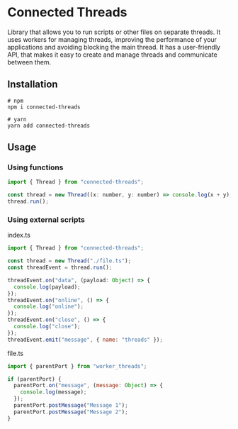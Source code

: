 # Connected Threads

Library that allows you to run scripts or other files on separate threads. It uses workers for managing threads, improving the performance of your applications and avoiding blocking the main thread. It has a user-friendly API, that makes it easy to create and manage threads and communicate between them.

## Installation

```
# npm
npm i connected-threads

# yarn
yarn add connected-threads
```

## Usage

### Using functions

```javascript
import { Thread } from "connected-threads";

const thread = new Thread((x: number, y: number) => console.log(x + y), [2, 3]);
thread.run();
```

### Using external scripts

index.ts

```javascript
import { Thread } from "connected-threads";

const thread = new Thread("./file.ts");
const threadEvent = thread.run();

threadEvent.on("data", (payload: Object) => {
  console.log(payload);
});
threadEvent.on("online", () => {
  console.log("online");
});
threadEvent.on("close", () => {
  console.log("close");
});
threadEvent.emit("message", { name: "threads" });
```

file.ts

```javascript
import { parentPort } from "worker_threads";

if (parentPort) {
  parentPort.on("message", (message: Object) => {
    console.log(message);
  });
  parentPort.postMessage("Message 1");
  parentPort.postMessage("Message 2");
}
```